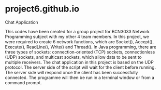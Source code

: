 # project6.github.io

Chat Application

This codes have been created for a group project for BCN3033 Network Programming subject with my other 4 team members. In this project, we were required to create 6 network functions, which are Socket(), Accept(), Execute(), ReadLine(), Write() and Thread(). In Java programming, there are three types of sockets: connection-oriented (TCP) sockets,
connectionless (UDP) sockets, and multicast sockets, which allow data to be sent to multiple
receivers. The chat application in this project is based on the UDP protocol. The server side of
the script will wait for the client before running. The server side will respond once the client has
been successfully connected. The programme will then be run in a terminal window or from a
command prompt.
